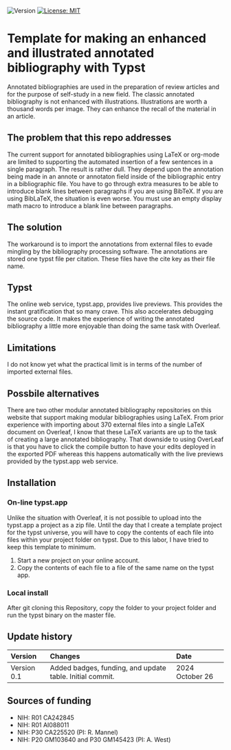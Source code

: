 ![Version](https://img.shields.io/static/v1?label=modular-annotated-bibliography-typst&message=0.1&color=brightcolor)
[![License: MIT](https://img.shields.io/badge/License-MIT-blue.svg)](https://opensource.org/licenses/MIT)


# Template for making an enhanced and illustrated annotated bibliography with Typst

Annotated bibliographies are used in the preparation of review articles and for the purpose of self-study in a new field.
The classic annotated bibliography is not enhanced with illustrations. 
Illustrations are worth a thousand words per image.
They can enhance the recall of the material in an article.

## The problem that this repo addresses
The current support for annotated bibliographies using LaTeX or org-mode are limited to supporting the automated insertion of a few sentences in a single paragraph.
The result is rather dull.
They depend upon the annotation being made in an annote or annotaton field inside of the bibliographic entry in a bibliographic file.
You have to go through extra measures to be able to introduce blank lines between paragraphs if you are using BibTeX. 
If you are using BibLaTeX, the situation is even worse.
You must use an empty display math macro to introduce a blank line between paragraphs.

## The solution
The workaround is to import the annotations from external files to evade mingling by the bibliography processing software.
The annotations are stored one typst file per citation.
These files have the cite key as their file name.

## Typst

The online web service, typst.app, provides live previews. 
This provides the instant gratification that so many crave.
This also accelerates debugging the source code.
It makes the experience of writing the annotated bibliography a little more enjoyable than doing the same task with Overleaf.

## Limitations

I do not know yet what the practical limit is in terms of the number of imported external files.


## Possbile alternatives
There are two other modular annotated bibliography repositories on this website that support making modular bibliographies using LaTeX.
From prior experience with importing about 370 external files into a single LaTeX document on Overleaf, I know that these LaTeX variants are up to the task of creating a large annotated bibliography.
That downside to using OverLeaf is that you have to click the compile button to have your edits deployed in the exported PDF whereas this happens automatically with the live previews provided by the typst.app web service.


## Installation

### On-line typst.app

Unlike the situation with Overleaf, it is not possible to upload into the typst.app a project as a zip file.
Until the day that I create a template project for the typst universe, you will have to copy the contents of each file into files within your project folder on typst.
Due to this labor, I have tried to keep this template to minimum.

1. Start a new project on your online account.
2. Copy the contents of each file to a file of the same name on the typst app.



### Local install
After git cloning this Repository, copy the folder to your project folder and run the typst binary on the master file.


## Update history

|Version      | Changes                                                                                                                                    | Date                 |
|:-----------|:-------------------------------------------------------------------------------------------------------------------------------------------|:---------------------|
| Version 0.1 |   Added badges, funding, and update table.  Initial commit.                                                                                | 2024 October 26      |

## Sources of funding

- NIH: R01 CA242845
- NIH: R01 AI088011
- NIH: P30 CA225520 (PI: R. Mannel)
- NIH: P20 GM103640 and P30 GM145423 (PI: A. West)

